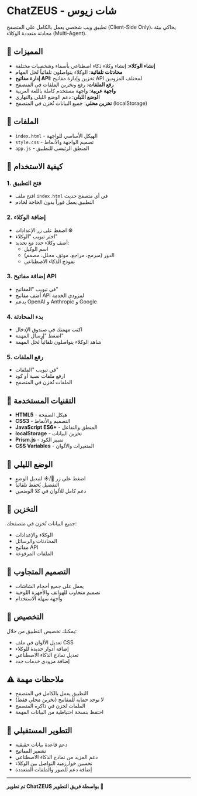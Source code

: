 # ChatZEUS - شات زيوس

تطبيق ويب شخصي يعمل بالكامل على المتصفح (Client-Side Only)، يحاكي بيئة محادثة متعددة الوكلاء (Multi-Agent).

## 🚀 المميزات

- **إنشاء الوكلاء**: إنشاء وكلاء ذكاء اصطناعي بأسماء وشخصيات مختلفة
- **محادثات تلقائية**: الوكلاء يتواصلون تلقائياً لحل المهام
- **إدارة مفاتيح API**: تخزين وإدارة مفاتيح API لمختلف المزودين
- **رفع الملفات**: رفع وتخزين الملفات في المتصفح
- **واجهة عربية**: واجهة مستخدم كاملة باللغة العربية
- **الوضع الليلي**: دعم الوضع الليلي والنهاري
- **تخزين محلي**: جميع البيانات تُخزن في المتصفح (localStorage)

## 📁 الملفات

- `index.html` - الهيكل الأساسي للواجهة
- `style.css` - تصميم الواجهة والأنماط
- `app.js` - المنطق الرئيسي للتطبيق

## 🎯 كيفية الاستخدام

### 1. فتح التطبيق
- افتح ملف `index.html` في أي متصفح حديث
- التطبيق يعمل فوراً بدون الحاجة لخادم

### 2. إضافة الوكلاء
- اضغط على زر الإعدادات ⚙️
- اختر تبويب "الوكلاء"
- أضف وكلاء جدد مع تحديد:
  - اسم الوكيل
  - الدور (مبرمج، مراجع، موثق، محلل، مصمم)
  - نموذج الذكاء الاصطناعي

### 3. إضافة مفاتيح API
- في تبويب "المفاتيح"
- أضف مفاتيح API لمزودي الخدمة
- يدعم OpenAI و Anthropic و Google

### 4. بدء المحادثة
- اكتب مهمتك في صندوق الإدخال
- اضغط "إرسال المهمة"
- شاهد الوكلاء يتواصلون تلقائياً لحل المهمة

### 5. رفع الملفات
- في تبويب "الملفات"
- ارفع ملفات نصية أو كود
- الملفات تُخزن في المتصفح

## 🔧 التقنيات المستخدمة

- **HTML5** - هيكل الصفحة
- **CSS3** - التصميم والأنماط
- **JavaScript ES6+** - المنطق والتفاعل
- **localStorage** - تخزين البيانات
- **Prism.js** - تمييز الكود
- **CSS Variables** - المتغيرات والألوان

## 🌙 الوضع الليلي

- اضغط على زر 🌙/☀️ لتبديل الوضع
- التفضيل يُحفظ تلقائياً
- دعم كامل للألوان في كلا الوضعين

## 💾 التخزين

جميع البيانات تُخزن في متصفحك:
- الوكلاء والإعدادات
- المحادثات والرسائل
- مفاتيح API
- الملفات المرفوعة

## 📱 التصميم المتجاوب

- يعمل على جميع أحجام الشاشات
- تصميم متجاوب للهواتف والأجهزة اللوحية
- واجهة سهلة الاستخدام

## 🎨 التخصيص

يمكنك تخصيص التطبيق من خلال:
- تعديل الألوان في ملف CSS
- إضافة أدوار جديدة للوكلاء
- تعديل نماذج الذكاء الاصطناعي
- إضافة مزودي خدمات جدد

## ⚠️ ملاحظات مهمة

- التطبيق يعمل بالكامل في المتصفح
- لا توجد حماية للمفاتيح (تخزين محلي فقط)
- الملفات تُخزن في ذاكرة المتصفح
- احتفظ بنسخة احتياطية من البيانات المهمة

## 🚀 التطوير المستقبلي

- دعم قاعدة بيانات حقيقية
- تشفير المفاتيح
- دعم المزيد من نماذج الذكاء الاصطناعي
- تحسين خوارزمية التواصل بين الوكلاء
- إضافة دعم للصور والملفات المتعددة

---

**تم تطوير ChatZEUS بواسطة فريق التطوير** 🚀